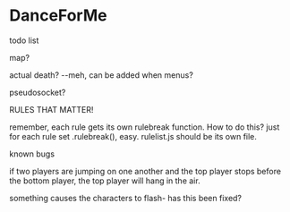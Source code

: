 DanceForMe
==========

todo list

map? 

actual death? --meh, can be added when menus?

pseudosocket? 

RULES THAT MATTER!

remember, each rule gets its own rulebreak function. How to do this? just for each rule set .rulebreak(), easy. rulelist.js should be its own file. 


known bugs

if two players are jumping on one another and the top player stops before the bottom player, the top player will hang in the air. 

something causes the characters to flash- has this been fixed?
